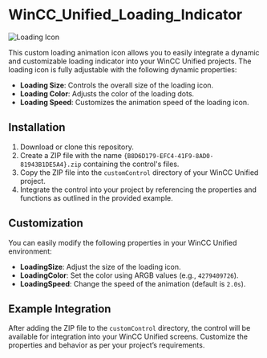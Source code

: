 # WinCC_Unified_Loading_Indicator

![Loading Icon](./assets/loading.ico)

This custom loading animation icon allows you to easily integrate a dynamic and customizable loading indicator into your WinCC Unified projects. The loading icon is fully adjustable with the following dynamic properties:

- **Loading Size**: Controls the overall size of the loading icon.
- **Loading Color**: Adjusts the color of the loading dots.
- **Loading Speed**: Customizes the animation speed of the loading icon.

## Installation

1. Download or clone this repository.
2. Create a ZIP file with the name `{B8D6D179-EFC4-41F9-8AD0-81943B1DE5A4}.zip` containing the control's files.
3. Copy the ZIP file into the `customControl` directory of your WinCC Unified project.
4. Integrate the control into your project by referencing the properties and functions as outlined in the provided example.

## Customization

You can easily modify the following properties in your WinCC Unified environment:

- **LoadingSize**: Adjust the size of the loading icon.
- **LoadingColor**: Set the color using ARGB values (e.g., `4279409726`).
- **LoadingSpeed**: Change the speed of the animation (default is `2.0s`).

## Example Integration

After adding the ZIP file to the `customControl` directory, the control will be available for integration into your WinCC Unified screens. Customize the properties and behavior as per your project’s requirements.

